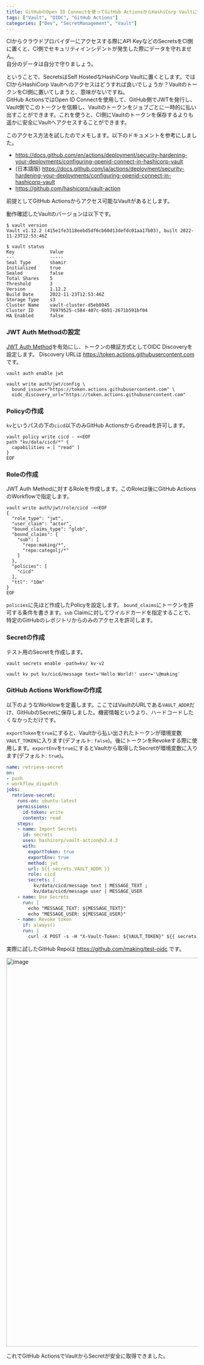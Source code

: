 ```yaml
---
title: GitHubのOpen ID Connectを使ってGitHub ActionsからHashiCorp Vaultに安全にアクセスするメモ
tags: ["Vault", "OIDC", "GitHub Actions"]
categories: ["Dev", "SecretManagement", "Vault"]
---
```


CIからクラウドプロバイダーにアクセスする際にAPI KeyなどのSecretsをCI側に置くと、CI側でセキュリティインシデントが発生した際にデータを守れません。<br>
自分のデータは自分で守りましょう。<br>

ということで、SecretsはSelf HostedなHashiCorp Vaultに置くとします。ではCIからHashiCorp Vaultへのアクセスはどうすれば良いでしょうか？VaultのトークンをCI側に置いてしまうと、意味がないですね。<br>
GitHub ActionsではOpen ID Connectを使用して、GitHub側でJWTを発行し、Vault側でこのトークンを信頼し、Vaultのトークンをジョブごとに一時的に払い出すことができます。これを使うと、CI側にVaultのトークンを保存するよりも遥かに安全にVaultへアクセスすることができます。

このアクセス方法を試したのでメモします。以下のドキュメントを参考にしました。

* https://docs.github.com/en/actions/deployment/security-hardening-your-deployments/configuring-openid-connect-in-hashicorp-vault
* (日本語版) https://docs.github.com/ja/actions/deployment/security-hardening-your-deployments/configuring-openid-connect-in-hashicorp-vault
* https://github.com/hashicorp/vault-action


前提としてGitHub Actionsからアクセス可能なVaultがあるとします。

動作確認したVaultのバージョンは以下です。

```
$ vault version
Vault v1.12.2 (415e1fe3118eebd5df6cb60d13defdc01aa17b03), built 2022-11-23T12:53:46Z

$ vault status
Key             Value
---             -----
Seal Type       shamir
Initialized     true
Sealed          false
Total Shares    5
Threshold       3
Version         1.12.2
Build Date      2022-11-23T12:53:46Z
Storage Type    s3
Cluster Name    vault-cluster-d5eb8945
Cluster ID      76979525-c584-407c-6b91-2671b591bf04
HA Enabled      false
```


### JWT Auth Methodの設定

[JWT Auth Method](https://developer.hashicorp.com/vault/docs/auth/jwt)を有効にし、トークンの検証方式としてOIDC Discoveryを設定します。
Discovery URLは https://token.actions.githubusercontent.com です。

```
vault auth enable jwt

vault write auth/jwt/config \
  bound_issuer="https://token.actions.githubusercontent.com" \
  oidc_discovery_url="https://token.actions.githubusercontent.com"
```


### Policyの作成

`kv`というパスの下の`cicd`以下のみGitHub Actionsからのreadを許可します。

```
vault policy write cicd - <<EOF
path "kv/data/cicd/*" {
  capabilities = [ "read" ]
}
EOF
```


### Roleの作成

JWT Auth Methodに対するRoleを作成します。このRoleは後にGitHub ActionsのWorkflowで指定します。

```
vault write auth/jwt/role/cicd -<<EOF
{
  "role_type": "jwt",
  "user_claim": "actor",
  "bound_claims_type": "glob",
  "bound_claims": {
    "sub": [
      "repo:making/*",
      "repo:categolj/*"
    ]
  },
  "policies": [
    "cicd"
  ],
  "ttl": "10m"
}
EOF
```

`policies`に先ほど作成したPolicyを設定します。
`bound_claims`にトークンを許可する条件を書きます。`sub` Claimに対してワイルドカードを指定することで、特定のGitHubのレポジトリからのみのアクセスを許可します。


### Secretの作成

テスト用のSecretを作成します。

```
vault secrets enable -path=kv/ kv-v2
```

```
vault kv put kv/cicd/message text='Hello World!' user='\@making'
```

### GitHub Actions Workflowの作成

以下のようなWorklowを定義します。ここではVaultのURLである`VAULT_ADDR`だけ、GitHubのSecretに保存しました。機密情報というより、ハードコードしたくなかっただけです。

`exportToken`を`true`にすると、Vaultから払い出されたトークンが環境変数`VAULT_TOKEN`に入ります(デフォルト: `false`)。後にトークンをRevokeする際に使用します。`exportEnv`を`true`にするとVaultから取得したSecretが環境変数に入ります(デフォルト: `true`)。

```yaml
name: retrieve-secret
on:
- push
- workflow_dispatch
jobs:
  retrieve-secret:
    runs-on: ubuntu-latest
    permissions:
      id-token: write
      contents: read
    steps:
    - name: Import Secrets
      id: secrets
      uses: hashicorp/vault-action@v2.4.3
      with:
        exportToken: true
        exportEnv: true
        method: jwt
        url: ${{ secrets.VAULT_ADDR }}
        role: cicd
        secrets: |
          kv/data/cicd/message text | MESSAGE_TEXT ;
          kv/data/cicd/message user | MESSAGE_USER
    - name: Use Secrets
      run: |
        echo "MESSAGE_TEXT: ${MESSAGE_TEXT}"
        echo "MESSAGE_USER: ${MESSAGE_USER}"
    - name: Revoke token
      if: always()
      run: |
        curl -X POST -s -H "X-Vault-Token: ${VAULT_TOKEN}" ${{ secrets.VAULT_ADDR }}/v1/auth/token/revoke-self
```

実際に試したGitHub Repoは https://github.com/making/test-oidc です。

<img width="1024" alt="image" src="https://user-images.githubusercontent.com/106908/211255041-33676b9f-318f-4dae-841e-a32223de2855.png">

これでGitHub ActionsでVaultからSecretが安全に取得できました。
